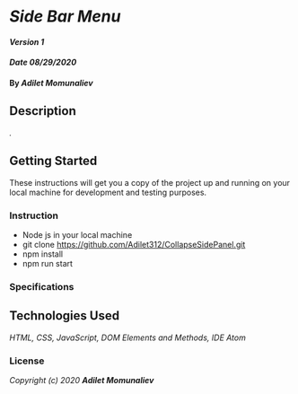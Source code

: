 # _Side Bar Menu_

#### _Version 1_
#### _Date 08/29/2020_
#### By _**Adilet Momunaliev**_

## Description

_._

## Getting Started

These instructions will get you a copy of the project up and running on your local machine for development and testing purposes.

### Instruction

* Node js in your local machine
* git clone https://github.com/Adilet312/CollapseSidePanel.git
* npm install
* npm run start
### Specifications

## Technologies Used

_HTML, CSS, JavaScript, DOM Elements and Methods, IDE Atom_

### License

*_Copyright (c) 2020 **Adilet Momunaliev**_*
